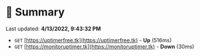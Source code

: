 # 📖 Summary
Last updated: **4/13/2022, 9:43:32 PM**

- `GET` [https://uptimerfree.tk](https://uptimerfree.tk) - **Up** (516ms)
- `GET` [https://monitoruptimer.tk](https://monitoruptimer.tk) - **Down** (30ms)
